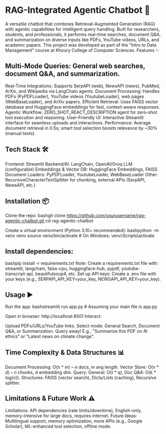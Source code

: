 # RAG-Integrated Agentic Chatbot 🚀 
A versatile chatbot that combines Retrieval-Augmented Generation (RAG) with agentic capabilities for intelligent query handling. Built for researchers, students, and professionals, it performs real-time searches, document Q&A, and summarization on diverse inputs like PDFs, YouTube videos, URLs, and academic papers.
This project was developed as part of the "Intro to Data Management" course at Khoury College of Computer Sciences.
Features ✨

## Multi-Mode Queries: General web searches, document Q&A, and summarization.
Real-Time Integrations: Supports SerpAPI (web), NewsAPI (news), PubMed, ArXiv, and Wikipedia via LangChain agents.
Document Processing: Handles PDFs (PyPDFLoader), YouTube videos (YoutubeLoader), web pages (WebBaseLoader), and ArXiv papers.
Efficient Retrieval: Uses FAISS vector database and HuggingFace embeddings for fast, context-aware responses.
Agentic Workflow: ZERO_SHOT_REACT_DESCRIPTION agent for zero-shot tool execution and reasoning.
User-Friendly UI: Interactive Streamlit interface for seamless uploads and interactions.
Performance: Average document retrieval in 0.5s; smart tool selection boosts relevance by ~30% (manual tests).

## Tech Stack 🛠️

Frontend: Streamlit
Backend/AI: LangChain, OpenAI/Groq LLM (configurable)
Embeddings & Vector DB: HuggingFace Embeddings, FAISS
Document Loaders: PyPDFLoader, YoutubeLoader, WebBaseLoader
Other: RecursiveCharacterTextSplitter for chunking, external APIs (SerpAPI, NewsAPI, etc.)

## Installation 📦

Clone the repo:
bashgit clone https://github.com/yourusername/rag-agentic-chatbot.git
cd rag-agentic-chatbot

Create a virtual environment (Python 3.10+ recommended):
bashpython -m venv venv
source venv/bin/activate  # On Windows: venv\Scripts\activate

## Install dependencies:
bashpip install -r requirements.txt
Note: Create a requirements.txt file with: streamlit, langchain, faiss-cpu, huggingface-hub, pypdf, youtube-transcript-api, beautifulsoup4, etc.
Set up API keys: Create a .env file with your keys (e.g., SERPAPI_API_KEY=your_key, NEWSAPI_API_KEY=your_key).

## Usage ▶️

Run the app:
bashstreamlit run app.py  # Assuming your main file is app.py

Open in browser: http://localhost:8501
Interact:

Upload PDFs/URLs/YouTube links.
Select mode: General Search, Document Q&A, or Summarization.
Query away! E.g., "Summarize this PDF on AI ethics" or "Latest news on climate change".

## Time Complexity & Data Structures 📊

Document Processing: O(n * m) – n docs, m avg length.
Vector Store: O(n * d) – n chunks, d embedding dim.
Query: General: O(t * q), Doc Q&A: O(k * log(n)).
Structures: FAISS (vector search), Dicts/Lists (caching), Recursive splitter.

## Limitations & Future Work ⚠️

Limitations: API dependencies (rate limits/downtime), English-only, memory-intensive for large docs, requires internet.
Future Ideas: Multilingual support, memory optimization, more APIs (e.g., Google Scholar), ML-enhanced tool selection, offline mode.
